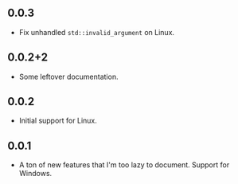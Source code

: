 ## 0.0.3

- Fix unhandled `std::invalid_argument` on Linux.

## 0.0.2+2

- Some leftover documentation.

## 0.0.2

- Initial support for Linux.

## 0.0.1

- A ton of new features that I'm too lazy to document. Support for Windows.
